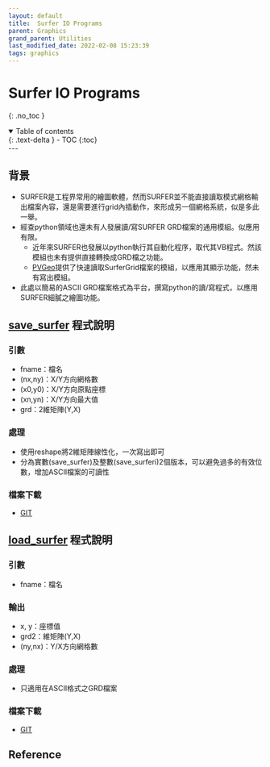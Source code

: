 ```yaml
---
layout: default
title:  Surfer IO Programs
parent: Graphics
grand_parent: Utilities
last_modified_date: 2022-02-08 15:23:39
tags: graphics 
---
```


# Surfer IO Programs
{: .no_toc }

<details open markdown="block">
  <summary>
    Table of contents
  </summary>
  {: .text-delta }
- TOC
{:toc}
</details>
---

## 背景
- SURFER是工程界常用的繪圖軟體，然而SURFER並不能直接讀取模式網格輸出檔案內容，還是需要進行grid內插動作，來形成另一個網格系統，似是多此一舉。
- 經查python領域也還未有人發展讀/寫SURFER GRD檔案的通用模組。似應用有限。
  - 近年來SURFER也發展以python執行其自動化程序，取代其VB程式。然該模組也未有提供直接轉換成GRD檔之功能。
  - [PVGeo](https://pvgeo.org/examples/grids/read-surfer.html)提供了快速讀取SurferGrid檔案的模組，以應用其顯示功能，然未有寫出模組。
- 此處以簡易的ASCII GRD檔案格式為平台，撰寫python的讀/寫程式，以應用SURFER細膩之繪圖功能。

## [save_surfer](https://github.com/sinotec2/cmaq_relatives/blob/master/post/save_surfer.py) 程式說明
### 引數
- fname：檔名
- (nx,ny)：X/Y方向網格數
- (x0,y0)：X/Y方向原點座標
- (xn,yn)：X/Y方向最大值
- grd：2維矩陣(Y,X)

### 處理
- 使用reshape將2維矩陣線性化，一次寫出即可
- 分為實數(save_surfer)及整數(save_surferi)2個版本，可以避免過多的有效位數，增加ASCII檔案的可讀性

### 檔案下載
- [GIT](https://github.com/sinotec2/cmaq_relatives/blob/master/post/save_surfer.py)

## [load_surfer](https://github.com/sinotec2/cmaq_relatives/blob/master/post/load_surfer.py) 程式說明
### 引數
- fname：檔名

### 輸出
- x, y：座標值
- grd2：維矩陣(Y,X)
- (ny,nx)：Y/X方向網格數

### 處理
- 只適用在ASCII格式之GRD檔案

### 檔案下載
- [GIT](https://github.com/sinotec2/cmaq_relatives/blob/master/post/load_surfer.py)

## Reference
